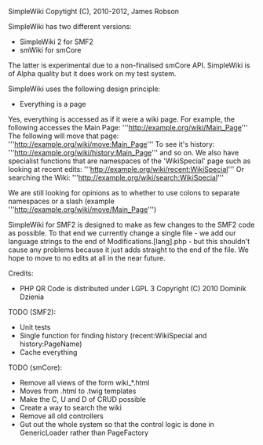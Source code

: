 SimpleWiki Copytight (C), 2010-2012, James Robson

SimpleWiki has two different versions:
* SimpleWiki 2 for SMF2
* smWiki for smCore

The latter is experimental due to a non-finalised smCore API. SimpleWiki is of Alpha quality but it does work on my test system.

SimpleWiki uses the following design principle:
* Everything is a page

Yes, everything is accessed as if it were a wiki page. For example, the following accesses the Main Page:
'''http://example.org/wiki/Main_Page'''
The following will move that page:
'''http://example.org/wiki/move:Main_Page'''
To see it's history:
'''http://example.org/wiki/history:Main_Page'''
and so on.
We also have specialist functions that are namespaces of the 'WikiSpecial' page such as looking at recent edits:
'''http://example.org/wiki/recent:WikiSpecial'''
Or searching the Wiki:
'''http://example.org/wiki/search:WikiSpecial'''

We are still looking for opinions as to whether to use colons to separate namespaces or a slash (example '''http://example.org/wiki/move/Main_Page''')

SimpleWiki for SMF2 is designed to make as few changes to the SMF2 code as possible. To that end we currently change a single file - we add our language strings to the end of Modifications.[lang].php - but this shouldn't cause any problems because it just adds straight to the end of the file. We hope to move to no edits at all in the near future.

Credits:
* PHP QR Code is distributed under LGPL 3 Copyright (C) 2010 Dominik Dzienia

TODO (SMF2):
* Unit tests
* Single function for finding history (recent:WikiSpecial and history:PageName)
* Cache everything

TODO (smCore):
* Remove all views of the form wiki_*.html
* Moves from .html to .twig templates
* Make the C, U and D of CRUD possible
* Create a way to search the wiki
* Remove all old controllers
* Gut out the whole system so that the control logic is done in GenericLoader rather than PageFactory
